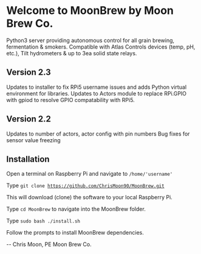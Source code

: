 # Welcome to MoonBrew by Moon Brew Co.

Python3 server providing autonomous control for all grain brewing, fermentation & smokers. Compatible with Atlas Controls devices (temp, pH, etc.), Tilt hydrometers & up to 3ea solid state relays.

## Version 2.3
Updates to installer to fix RPi5 username issues and adds Python virtual environment for libraries.
Updates to Actors module to replace RPi.GPIO with gpiod to resolve GPIO compatability with RPi5.

## Version 2.2
Updates to number of actors, actor config with pin numbers
Bug fixes for sensor value freezing

## Installation

Open a terminal on Raspberry Pi and navigate to <code>/home/'username'</code>

Type <code>git clone https://github.com/ChrisMoon90/MoonBrew.git</code>

This will download (clone) the software to your local Raspberry Pi.

Type <code>cd MoonBrew</code> to navigate into the MoonBrew folder.

Type <code>sudo bash ./install.sh</code>

Follow the prompts to install MoonBrew dependencies.


<!-- ## Misc Notes for Future Dev:

NEED THIS TO ADD pylibftdi TO SUPER USER:
sudo touch /etc/udev/rules.d/99-libftdi.rules
cd /etc/udev/rules.d
sudo nano 99-libftdi.rules
ADD:
SUBSYSTEMS=="usb", ATTRS{idVendor}=="0403", ATTRS{idProduct}=="6001", GROUP="dialout", MODE="0660"
SUBSYSTEMS=="usb", ATTRS{idVendor}=="0403", ATTRS{idProduct}=="6010", GROUP="dialout", MODE="0660"
SUBSYSTEMS=="usb", ATTRS{idVendor}=="0403", ATTRS{idProduct}=="6011", GROUP="dialout", MODE="0660"
SUBSYSTEMS=="usb", ATTRS{idVendor}=="0403", ATTRS{idProduct}=="6014", GROUP="dialout", MODE="0660"
SUBSYSTEMS=="usb", ATTRS{idVendor}=="0403", ATTRS{idProduct}=="6015", GROUP="dialout", MODE="0660"

May also need to do the following:
sudo usermod -aG dialout $USER
sudo reboot

NEED THIS TO ADD dbus_fast PATH TO SUPER USER:
sudo nano ~/.bashrc
ADD LINE: export PYTHONPATH=$PYTHONPATH:/usr/lib/python3.7/site-packages
source ~/.bashrc 
sudo visudo
ADD LINE: Defaults    env_keep += PYTHONPATH

NOT SURE IF I NEED THIS (ADDS PERMISSIONS TO P3.7 TO ACCESS fping?)
sudo setcap cap_net_raw+eip /usr/bin/python3.7

mkdir /home/pi/noip
cd /home/pi/noip
wget https://www.noip.com/client/linux/noip-duc-linux.tar.gz
tar vzxf noip-duc-linux.tar.gz
cd noip-2.1.9-1
sudo make
sudo make install
sudo /usr/local/bin/noip2
sudo noip2 ­-S -->

--  Chris Moon, PE
    Moon Brew Co.
